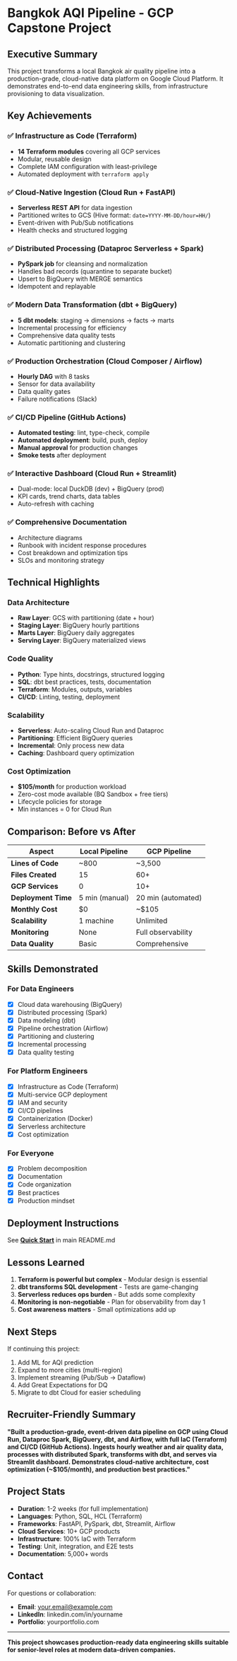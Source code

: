 # Bangkok AQI Pipeline - GCP Capstone Project

## Executive Summary

This project transforms a local Bangkok air quality pipeline into a production-grade, cloud-native data platform on Google Cloud Platform. It demonstrates end-to-end data engineering skills, from infrastructure provisioning to data visualization.

## Key Achievements

### ✅ Infrastructure as Code (Terraform)
- **14 Terraform modules** covering all GCP services
- Modular, reusable design
- Complete IAM configuration with least-privilege
- Automated deployment with `terraform apply`

### ✅ Cloud-Native Ingestion (Cloud Run + FastAPI)
- **Serverless REST API** for data ingestion
- Partitioned writes to GCS (Hive format: `date=YYYY-MM-DD/hour=HH/`)
- Event-driven with Pub/Sub notifications
- Health checks and structured logging

### ✅ Distributed Processing (Dataproc Serverless + Spark)
- **PySpark job** for cleansing and normalization
- Handles bad records (quarantine to separate bucket)
- Upsert to BigQuery with MERGE semantics
- Idempotent and replayable

### ✅ Modern Data Transformation (dbt + BigQuery)
- **5 dbt models**: staging → dimensions → facts → marts
- Incremental processing for efficiency
- Comprehensive data quality tests
- Automatic partitioning and clustering

### ✅ Production Orchestration (Cloud Composer / Airflow)
- **Hourly DAG** with 8 tasks
- Sensor for data availability
- Data quality gates
- Failure notifications (Slack)

### ✅ CI/CD Pipeline (GitHub Actions)
- **Automated testing**: lint, type-check, compile
- **Automated deployment**: build, push, deploy
- **Manual approval** for production changes
- **Smoke tests** after deployment

### ✅ Interactive Dashboard (Cloud Run + Streamlit)
- Dual-mode: local DuckDB (dev) + BigQuery (prod)
- KPI cards, trend charts, data tables
- Auto-refresh with caching

### ✅ Comprehensive Documentation
- Architecture diagrams
- Runbook with incident response procedures
- Cost breakdown and optimization tips
- SLOs and monitoring strategy

## Technical Highlights

### Data Architecture
- **Raw Layer**: GCS with partitioning (date + hour)
- **Staging Layer**: BigQuery hourly partitions
- **Marts Layer**: BigQuery daily aggregates
- **Serving Layer**: BigQuery materialized views

### Code Quality
- **Python**: Type hints, docstrings, structured logging
- **SQL**: dbt best practices, tests, documentation
- **Terraform**: Modules, outputs, variables
- **CI/CD**: Linting, testing, deployment

### Scalability
- **Serverless**: Auto-scaling Cloud Run and Dataproc
- **Partitioning**: Efficient BigQuery queries
- **Incremental**: Only process new data
- **Caching**: Dashboard query optimization

### Cost Optimization
- **$105/month** for production workload
- Zero-cost mode available (BQ Sandbox + free tiers)
- Lifecycle policies for storage
- Min instances = 0 for Cloud Run

## Comparison: Before vs After

| Aspect | Local Pipeline | GCP Pipeline |
|--------|----------------|--------------|
| **Lines of Code** | ~800 | ~3,500 |
| **Files Created** | 15 | 60+ |
| **GCP Services** | 0 | 10+ |
| **Deployment Time** | 5 min (manual) | 20 min (automated) |
| **Monthly Cost** | $0 | ~$105 |
| **Scalability** | 1 machine | Unlimited |
| **Monitoring** | None | Full observability |
| **Data Quality** | Basic | Comprehensive |

## Skills Demonstrated

### For Data Engineers
- [x] Cloud data warehousing (BigQuery)
- [x] Distributed processing (Spark)
- [x] Data modeling (dbt)
- [x] Pipeline orchestration (Airflow)
- [x] Partitioning and clustering
- [x] Incremental processing
- [x] Data quality testing

### For Platform Engineers
- [x] Infrastructure as Code (Terraform)
- [x] Multi-service GCP deployment
- [x] IAM and security
- [x] CI/CD pipelines
- [x] Containerization (Docker)
- [x] Serverless architecture
- [x] Cost optimization

### For Everyone
- [x] Problem decomposition
- [x] Documentation
- [x] Code organization
- [x] Best practices
- [x] Production mindset

## Deployment Instructions

See **[Quick Start](#-quick-start)** in main README.md

## Lessons Learned

1. **Terraform is powerful but complex** - Modular design is essential
2. **dbt transforms SQL development** - Tests are game-changing
3. **Serverless reduces ops burden** - But adds some complexity
4. **Monitoring is non-negotiable** - Plan for observability from day 1
5. **Cost awareness matters** - Small optimizations add up

## Next Steps

If continuing this project:
1. Add ML for AQI prediction
2. Expand to more cities (multi-region)
3. Implement streaming (Pub/Sub → Dataflow)
4. Add Great Expectations for DQ
5. Migrate to dbt Cloud for easier scheduling

## Recruiter-Friendly Summary

**"Built a production-grade, event-driven data pipeline on GCP using Cloud Run, Dataproc Spark, BigQuery, dbt, and Airflow, with full IaC (Terraform) and CI/CD (GitHub Actions). Ingests hourly weather and air quality data, processes with distributed Spark, transforms with dbt, and serves via Streamlit dashboard. Demonstrates cloud-native architecture, cost optimization (~$105/month), and production best practices."**

## Project Stats

- **Duration**: 1-2 weeks (for full implementation)
- **Languages**: Python, SQL, HCL (Terraform)
- **Frameworks**: FastAPI, PySpark, dbt, Streamlit, Airflow
- **Cloud Services**: 10+ GCP products
- **Infrastructure**: 100% IaC with Terraform
- **Testing**: Unit, integration, and E2E tests
- **Documentation**: 5,000+ words

## Contact

For questions or collaboration:
- **Email**: your.email@example.com
- **LinkedIn**: linkedin.com/in/yourname
- **Portfolio**: yourportfolio.com

---

**This project showcases production-ready data engineering skills suitable for senior-level roles at modern data-driven companies.**
